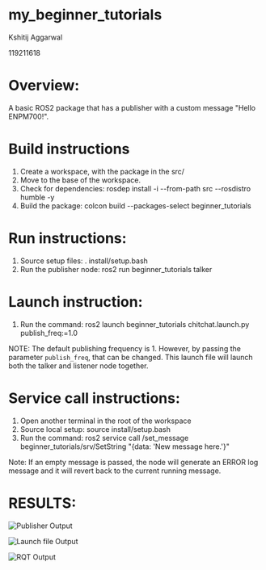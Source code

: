 # my_beginner_tutorials
Kshitij Aggarwal

119211618

# Overview:

A basic ROS2 package that has a publisher with a custom message "Hello ENPM700!".

# Build instructions

1. Create a workspace, with the package in the src/
2. Move to the base of the workspace.
3. Check for dependencies: rosdep install -i --from-path src --rosdistro humble -y
4. Build the package: colcon build --packages-select beginner_tutorials

# Run instructions:
1. Source setup files: . install/setup.bash
2. Run the publisher node: ros2 run beginner_tutorials talker

# Launch instruction:
1. Run the command: ros2 launch beginner_tutorials chitchat.launch.py publish_freq:=1.0

NOTE: The default publishing frequency is 1. However, by passing the parameter `publish_freq`, that can be changed. 
This launch file will launch both the talker and listener node together.

# Service call instructions:
1. Open another terminal in the root of the workspace
2. Source local setup: source install/setup.bash
3. Run the command:  ros2 service call /set_message beginner_tutorials/srv/SetString "{data: 'New message here.'}"

Note: If an empty message is passed, the node will generate an ERROR log message and it will revert back to the current running message.

# RESULTS:

![Publisher Output](.results/publisher_output.png)

![Launch file Output](.results/launch_output.png)

![RQT Output](.results/rqt_output.png)